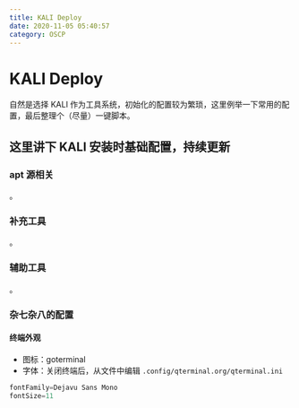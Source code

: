 ```yaml
---
title: KALI Deploy
date: 2020-11-05 05:40:57
category: OSCP
---
```


# KALI Deploy

自然是选择 KALI 作为工具系统，初始化的配置较为繁琐，这里例举一下常用的配置，最后整理个（尽量）一键脚本。

## 这里讲下 KALI 安装时基础配置，持续更新

### apt 源相关

。

### 补充工具

。

### 辅助工具
。

### 杂七杂八的配置

#### 终端外观
- 图标：goterminal
- 字体：关闭终端后，从文件中编辑 `.config/qterminal.org/qterminal.ini`
``` java
fontFamily=Dejavu Sans Mono
fontSize=11
```


